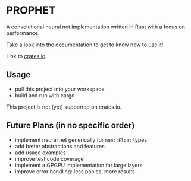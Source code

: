 PROPHET
=======

A convolutional neural net implementation written in Rust with a focus on performance.

Take a look into the [documentation](https://docs.rs/prophet) to get to know how to use it!

Link to [crates.io](https://crates.io/crates/prophet).

Usage
-----

 - pull this project into your workspace
 - build and run with cargo

This project is not (yet) supported on crates.io.

Future Plans (in no specific order)
-----------------------------------
 
 - implement neural net generically for ```num::Float``` types
 - add better abstractions and features
 - add usage examples
 - improve test code coverage
 - implement a GPGPU implementation for large layers
 - improve error handling: less panics, more results